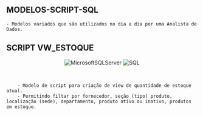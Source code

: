 ## MODELOS-SCRIPT-SQL

    - Modelos variados que são utilizados no dia a dia por uma Analista de Dados. 

## SCRIPT VW_ESTOQUE

<div align="center">
	
![MicrosoftSQLServer](https://img.shields.io/badge/Microsoft%20SQL%20Server-CC2927?style=for-the-badge&logo=microsoft%20sql%20server&logoColor=white) ![SQL](https://img.shields.io/badge/SQL-%2300758F.svg?style=for-the-badge&logo=sql&logoColor=white)
</div>
<br>

		- Modelo de script para criação de view de quantidade de estoque atual.
  		- Permitindo filtar por fornecedor, seção (tipo) produto, localização (sede), departamento, produto ativo ou inativo, produtos em estoque.
